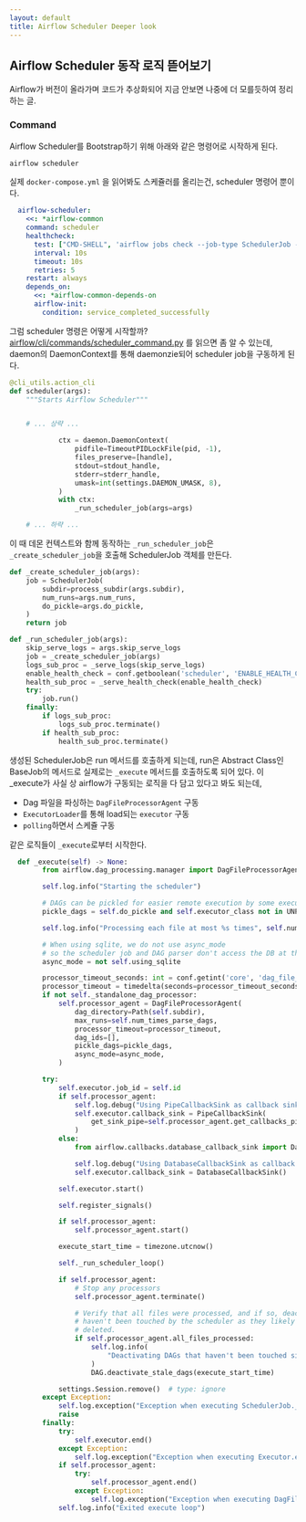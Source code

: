 ```yaml
---
layout: default
title: Airflow Scheduler Deeper look
---
```


## Airflow Scheduler 동작 로직 뜯어보기

Airflow가 버전이 올라가며 코드가 추상화되어 지금 안보면 나중에 더 모를듯하여 정리하는 글.

### Command 

Airflow Scheduler를 Bootstrap하기 위해 아래와 같은 명령어로 시작하게 된다.

```bash
airflow scheduler
```

실제 `docker-compose.yml` 을 읽어봐도 스케쥴러를 올리는건, scheduler 명령어 뿐이다.

```yaml
  airflow-scheduler:
    <<: *airflow-common
    command: scheduler
    healthcheck:
      test: ["CMD-SHELL", 'airflow jobs check --job-type SchedulerJob --hostname "$${HOSTNAME}"']
      interval: 10s
      timeout: 10s
      retries: 5
    restart: always
    depends_on:
      <<: *airflow-common-depends-on
      airflow-init:
        condition: service_completed_successfully
```

그럼 scheduler 명령은 어떻게 시작할까? [airflow/cli/commands/scheduler_command.py](https://github.com/apache/airflow/blob/9fd54b7397/airflow/cli/commands/scheduler_command.py) 를 읽으면 좀 알 수 있는데, daemon의 DaemonContext를 통해 daemonzie되어 scheduler job을 구동하게 된다.

```py
@cli_utils.action_cli
def scheduler(args):
    """Starts Airflow Scheduler"""


    # ... 상략 ...

            ctx = daemon.DaemonContext(
                pidfile=TimeoutPIDLockFile(pid, -1),
                files_preserve=[handle],
                stdout=stdout_handle,
                stderr=stderr_handle,
                umask=int(settings.DAEMON_UMASK, 8),
            )
            with ctx:
                _run_scheduler_job(args=args)

    # ... 하략 ...
```

이 때 데몬 컨텍스트와 함께 동작하는 `_run_scheduler_job`은 `_create_scheduler_job`을 호출해 SchedulerJob 객체를 만든다.

```py
def _create_scheduler_job(args):
    job = SchedulerJob(
        subdir=process_subdir(args.subdir),
        num_runs=args.num_runs,
        do_pickle=args.do_pickle,
    )
    return job

def _run_scheduler_job(args):
    skip_serve_logs = args.skip_serve_logs
    job = _create_scheduler_job(args)
    logs_sub_proc = _serve_logs(skip_serve_logs)
    enable_health_check = conf.getboolean('scheduler', 'ENABLE_HEALTH_CHECK')
    health_sub_proc = _serve_health_check(enable_health_check)
    try:
        job.run()
    finally:
        if logs_sub_proc:
            logs_sub_proc.terminate()
        if health_sub_proc:
            health_sub_proc.terminate()
```

생성된 SchedulerJob은 run 메서드를 호출하게 되는데, run은 Abstract Class인 BaseJob의 메서드로 실제로는 `_execute` 메서드를 호출하도록 되어 있다. 이 _execute가 사실 상 airflow가 구동되는 로직을 다 담고 있다고 봐도 되는데, 

* Dag 파일을 파싱하는 `DagFileProcessorAgent` 구동
* `ExecutorLoader`를 통해 load되는 `executor` 구동
* `polling`하면서 스케쥴 구동


같은 로직들이 `_execute`로부터 시작한다.


```py
  def _execute(self) -> None:
        from airflow.dag_processing.manager import DagFileProcessorAgent

        self.log.info("Starting the scheduler")

        # DAGs can be pickled for easier remote execution by some executors
        pickle_dags = self.do_pickle and self.executor_class not in UNPICKLEABLE_EXECUTORS

        self.log.info("Processing each file at most %s times", self.num_times_parse_dags)

        # When using sqlite, we do not use async_mode
        # so the scheduler job and DAG parser don't access the DB at the same time.
        async_mode = not self.using_sqlite

        processor_timeout_seconds: int = conf.getint('core', 'dag_file_processor_timeout')
        processor_timeout = timedelta(seconds=processor_timeout_seconds)
        if not self._standalone_dag_processor:
            self.processor_agent = DagFileProcessorAgent(
                dag_directory=Path(self.subdir),
                max_runs=self.num_times_parse_dags,
                processor_timeout=processor_timeout,
                dag_ids=[],
                pickle_dags=pickle_dags,
                async_mode=async_mode,
            )

        try:
            self.executor.job_id = self.id
            if self.processor_agent:
                self.log.debug("Using PipeCallbackSink as callback sink.")
                self.executor.callback_sink = PipeCallbackSink(
                    get_sink_pipe=self.processor_agent.get_callbacks_pipe
                )
            else:
                from airflow.callbacks.database_callback_sink import DatabaseCallbackSink

                self.log.debug("Using DatabaseCallbackSink as callback sink.")
                self.executor.callback_sink = DatabaseCallbackSink()

            self.executor.start()

            self.register_signals()

            if self.processor_agent:
                self.processor_agent.start()

            execute_start_time = timezone.utcnow()

            self._run_scheduler_loop()

            if self.processor_agent:
                # Stop any processors
                self.processor_agent.terminate()

                # Verify that all files were processed, and if so, deactivate DAGs that
                # haven't been touched by the scheduler as they likely have been
                # deleted.
                if self.processor_agent.all_files_processed:
                    self.log.info(
                        "Deactivating DAGs that haven't been touched since %s", execute_start_time.isoformat()
                    )
                    DAG.deactivate_stale_dags(execute_start_time)

            settings.Session.remove()  # type: ignore
        except Exception:
            self.log.exception("Exception when executing SchedulerJob._run_scheduler_loop")
            raise
        finally:
            try:
                self.executor.end()
            except Exception:
                self.log.exception("Exception when executing Executor.end")
            if self.processor_agent:
                try:
                    self.processor_agent.end()
                except Exception:
                    self.log.exception("Exception when executing DagFileProcessorAgent.end")
            self.log.info("Exited execute loop")
```
